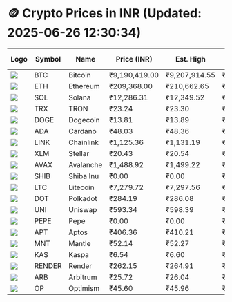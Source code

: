 # 🪙 Crypto Prices in INR (Updated: 2025-06-26 12:30:34)

| Logo | Symbol | Name       | Price (INR) | Est. High | Est. Low | Gross Profit | Fees | Net Profit | ROI % |
|------|--------|------------|-------------|-----------|----------|---------------|------|-------------|--------|
| ![](https://coin-images.coingecko.com/coins/images/1/large/bitcoin.png?1696501400) | BTC    | Bitcoin    | ₹9,190,419.00 | ₹9,207,914.55 | ₹9,172,923.45 | ₹381.46 | ₹200.00 | ₹181.46 | 0.18% |
| ![](https://coin-images.coingecko.com/coins/images/279/large/ethereum.png?1696501628) | ETH    | Ethereum   | ₹209,368.00 | ₹210,662.65 | ₹208,073.35 | ₹1,244.42 | ₹200.00 | ₹1,044.42 | 1.04% |
| ![](https://coin-images.coingecko.com/coins/images/4128/large/solana.png?1718769756) | SOL    | Solana     | ₹12,286.31 | ₹12,349.52 | ₹12,223.10 | ₹1,034.32 | ₹200.00 | ₹834.32 | 0.83% |
| ![](https://coin-images.coingecko.com/coins/images/1094/large/tron-logo.png?1696502193) | TRX    | TRON       | ₹23.24 | ₹23.30 | ₹23.18 | ₹478.77 | ₹200.00 | ₹278.77 | 0.28% |
| ![](https://coin-images.coingecko.com/coins/images/5/large/dogecoin.png?1696501409) | DOGE   | Dogecoin   | ₹13.81 | ₹13.89 | ₹13.73 | ₹1,223.95 | ₹200.00 | ₹1,023.95 | 1.02% |
| ![](https://coin-images.coingecko.com/coins/images/975/large/cardano.png?1696502090) | ADA    | Cardano    | ₹48.03 | ₹48.36 | ₹47.70 | ₹1,396.31 | ₹200.00 | ₹1,196.31 | 1.20% |
| ![](https://coin-images.coingecko.com/coins/images/877/large/chainlink-new-logo.png?1696502009) | LINK   | Chainlink  | ₹1,125.36 | ₹1,131.19 | ₹1,119.53 | ₹1,041.06 | ₹200.00 | ₹841.06 | 0.84% |
| ![](https://coin-images.coingecko.com/coins/images/100/large/fmpFRHHQ_400x400.jpg?1735231350) | XLM    | Stellar    | ₹20.43 | ₹20.54 | ₹20.32 | ₹1,033.21 | ₹200.00 | ₹833.21 | 0.83% |
| ![](https://coin-images.coingecko.com/coins/images/12559/large/Avalanche_Circle_RedWhite_Trans.png?1696512369) | AVAX   | Avalanche  | ₹1,488.92 | ₹1,499.22 | ₹1,478.62 | ₹1,392.85 | ₹200.00 | ₹1,192.85 | 1.19% |
| ![](https://coin-images.coingecko.com/coins/images/11939/large/shiba.png?1696511800) | SHIB   | Shiba Inu  | ₹0.00 | ₹0.00 | ₹0.00 | ₹1,119.91 | ₹200.00 | ₹919.91 | 0.92% |
| ![](https://coin-images.coingecko.com/coins/images/2/large/litecoin.png?1696501400) | LTC    | Litecoin   | ₹7,279.72 | ₹7,297.56 | ₹7,261.88 | ₹491.24 | ₹200.00 | ₹291.24 | 0.29% |
| ![](https://coin-images.coingecko.com/coins/images/12171/large/polkadot.png?1696512008) | DOT    | Polkadot   | ₹284.19 | ₹286.08 | ₹282.30 | ₹1,342.21 | ₹200.00 | ₹1,142.21 | 1.14% |
| ![](https://coin-images.coingecko.com/coins/images/12504/large/uniswap-logo.png?1720676669) | UNI    | Uniswap    | ₹593.34 | ₹598.39 | ₹588.29 | ₹1,718.04 | ₹200.00 | ₹1,518.04 | 1.52% |
| ![](https://coin-images.coingecko.com/coins/images/29850/large/pepe-token.jpeg?1696528776) | PEPE   | Pepe       | ₹0.00 | ₹0.00 | ₹0.00 | ₹2,697.16 | ₹200.00 | ₹2,497.16 | 2.50% |
| ![](https://coin-images.coingecko.com/coins/images/26455/large/aptos_round.png?1696525528) | APT    | Aptos      | ₹406.36 | ₹410.21 | ₹402.51 | ₹1,911.74 | ₹200.00 | ₹1,711.74 | 1.71% |
| ![](https://coin-images.coingecko.com/coins/images/30980/large/Mantle-Logo-mark.png?1739213200) | MNT    | Mantle     | ₹52.14 | ₹52.27 | ₹52.01 | ₹501.83 | ₹200.00 | ₹301.83 | 0.30% |
| ![](https://coin-images.coingecko.com/coins/images/25751/large/kaspa-icon-exchanges.png?1696524837) | KAS    | Kaspa      | ₹6.54 | ₹6.60 | ₹6.48 | ₹1,898.59 | ₹200.00 | ₹1,698.59 | 1.70% |
| ![](https://coin-images.coingecko.com/coins/images/11636/large/rndr.png?1696511529) | RENDER | Render     | ₹262.15 | ₹264.91 | ₹259.39 | ₹2,125.73 | ₹200.00 | ₹1,925.73 | 1.93% |
| ![](https://coin-images.coingecko.com/coins/images/16547/large/arb.jpg?1721358242) | ARB    | Arbitrum   | ₹25.72 | ₹26.04 | ₹25.40 | ₹2,503.74 | ₹200.00 | ₹2,303.74 | 2.30% |
| ![](https://coin-images.coingecko.com/coins/images/25244/large/Optimism.png?1696524385) | OP     | Optimism   | ₹45.60 | ₹45.96 | ₹45.24 | ₹1,584.83 | ₹200.00 | ₹1,384.83 | 1.38% |
